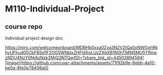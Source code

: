 # M110-Individual-Project
course repo
---------------
Individual project design doc

https://miro.com/welcomeonboard/MDBHb0xxa0Zya3N2V2tQa0xNWGxhRkhyUFhud05CbFBSd1F2OG5WNklxZHFldXpLUzZXbXB1N0hTMlN5MU5YRnwzNDU4NzY0NjAzNzk2MjQ3NTQwfDI=?share_link_id=44503894594![image](https://github.com/user-attachments/assets/71f92b9e-6ebb-4a10-be0a-8fe0e78406a0)

